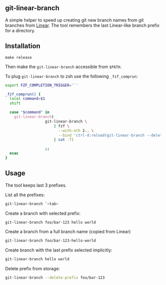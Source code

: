 ## git-linear-branch

A simple helper to speed up creating git new branch names from git branches from [Linear][ref_linear]. The tool remembers the last Linear-like branch prefix for a directory.

[ref_linear]: https://linear.app/

## Installation

```
make release
```

Then make the `git-linear-branch` accessible from `$PATH`.

To plug `git-linear-branch` to zsh use the following `_fzf_comprun`:

```zsh
export FZF_COMPLETION_TRIGGER='`'

_fzf_comprun() {
  local command=$1
  shift

  case "$command" in
    git-linear-branch)
                  git-linear-branch \
                      | fzf \
                        --with-nth 2.. \
                        --bind 'ctrl-d:reload(git-linear-branch --delete-prefix {1} && git-linear-branch)' \
                      | cut -f1

                  ;;
  esac
}
```

## Usage

The tool keeps last 3 prefixes.

List all the prefixes:

```bash
git-linear-branch `<tab>
```

Create a branch with selected prefix:

```bash
git-linear-branch foo/bar-123 hello world
```

Create a branch from a full branch name (copied from Linear)

```bash
git-linear-branch foo/bar-123-hello-world
```

Create branch with the last prefix selected implicitly:

```bash
git-linear-branch hello world
```

Delete prefix from storage:

```bash
git-linear-branch --delete-prefix foo/bar-123
```
